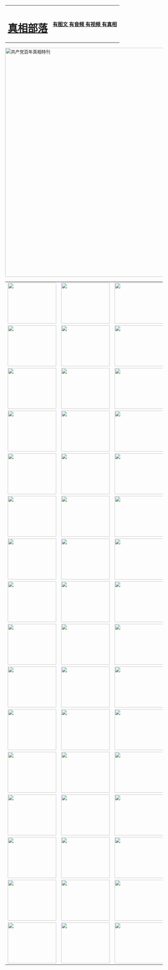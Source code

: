 <table>
<tr>

<td>
	<H1><a href="http://l71.e1-racecar.com/zx/">真相部落</a></H1>
</td>
<td>
	<H4><a href="http://l71.e1-racecar.com/zx/">有图文 有音频 有视频 有真相</a></H4>
</td>
</tr>
</table>

 <div ><a href="http://l71.e1-racecar.com/zx/bngcd/"><img src="http://l71.e1-racecar.com/zx/bngcd/gcdbnzx.jpg" width="730"  border="0" alt="共产党百年真相特刊"></a></div>

<table>
<tr>
	<td><a href="http://84.614main.net/xtr/107/"><img  src ="http://84.614main.net/pic/2017/02/107.jpg" width="155px" height="130px"></a></td>
	<td><a href="http://84.614main.net/xtr/829/"><img src ="http://84.614main.net/pic/2017/02/829.jpg" width="155px" height="130px"></a></td>
	<td><a href="http://84.614main.net/xtr/69/"><img  src ="http://84.614main.net/pic/2017/02/69.jpg" width="155px" height="130px"></a></td>
	<td><a href="http://84.614main.net/xtr/99/"><img  src ="http://84.614main.net/pic/2017/02/99.jpg" width="155px" height="130px"></a></td>
</tr>
<tr>
	<td><a href="http://84.614main.net/xtr/40/"><img  src ="http://84.614main.net/pic/2017/02/40.jpg" width="155px" height="130px"></a></td>
	<td><a href="http://84.614main.net/xtr/20/"><img  src ="http://84.614main.net/pic/2017/02/20.jpg" width="155px" height="130px"></a></td>
	<td><a href="http://84.614main.net/xtr/81/"><img  src ="http://84.614main.net/pic/2017/02/81.jpg" width="155px" height="130px"></a></td>
	<td><a href="http://84.614main.net/xtr/2/"><img  src ="http://84.614main.net/pic/2017/02/2.jpg" width="155px" height="130px"></a></td>
</tr>
<tr>
	<td><a href="http://84.614main.net/xtr/86/"><img  src ="http://84.614main.net/pic/2017/02/86.jpg" width="155px" height="130px"></a></td>
	<td><a href="http://84.614main.net/xtr/109/"><img  src ="http://84.614main.net/pic/2017/02/109.jpg" width="155px" height="130px"></a></td>
	<td><a href="http://84.614main.net/xtr/1378/"><img  src ="http://84.614main.net/pic/2017/02/1378.jpg" width="155px" height="130px"></a></td>
	<td><a href="http://84.614main.net/xtr/57/"><img  src ="http://84.614main.net/pic/2017/02/57.jpg" width="155px" height="130px"></a></td>
</tr>
<tr>
	<td><a href="http://84.614main.net/xtr/1219/"><img  src ="http://84.614main.net/pic/2017/02/1219.jpg" width="155px" height="130px"></a></td>
	<td><a href="http://84.614main.net/xtr/1220/"><img  src ="http://84.614main.net/pic/2017/02/1220.jpg" width="155px" height="130px"></a></td>
	<td><a href="http://84.614main.net/xtr/1221/"><img  src ="http://84.614main.net/pic/2017/02/1221.jpg" width="155px" height="130px"></a></td>
	<td><a href="http://84.614main.net/xtr/51/"><img  src ="http://84.614main.net/pic/2017/02/51.jpg" width="155px" height="130px"></a></td>
</tr>
<tr>
	<td><a href="http://84.614main.net/xtr/1055/"><img  src ="http://84.614main.net/pic/2017/02/1055.jpg" width="155px" height="130px"></a></td>
	<td><a href="http://84.614main.net/xtr/611/"><img  src ="http://84.614main.net/pic/2017/02/611.jpg" width="155px" height="130px"></a></td>
	<td><a href="http://84.614main.net/xtr/1121/"><img  src ="http://84.614main.net/pic/2017/02/1121.jpg" width="155px" height="130px"></a></td>
	<td><a href="http://84.614main.net/xtr/610/"><img  src ="http://84.614main.net/pic/2017/02/610.jpg" width="155px" height="130px"></a></td>
</tr>
<tr>
	<td><a href="http://84.614main.net/xtr/1128/"><img  src ="http://84.614main.net/pic/2017/02/1128.jpg" width="155px" height="130px"></a></td>
	<td><a href="http://84.614main.net/xtr/1395/"><img  src ="http://84.614main.net/pic/2017/02/1406.jpg" width="155px" height="130px"></a></td>
	<td><a href="http://84.614main.net/xtr/1407/"><img  src ="http://84.614main.net/pic/2017/02/1407.jpg" width="155px" height="130px"></a></td>
	<td><a href="http://84.614main.net/xtr/934/"><img  src ="http://84.614main.net/pic/2017/02/934.jpg" width="155px" height="130px"></a></td>
</tr>
<tr>
	<td><a href="http://84.614main.net/xtr/641/"><img  src ="http://84.614main.net/pic/2017/02/641.jpg" width="155px" height="130px"></a></td>
	<td><a href="http://84.614main.net/xtr/949/"><img  src ="http://84.614main.net/pic/2017/02/949.jpg" width="155px" height="130px"></a></td>
	<td><a href="http://84.614main.net/xtr/112/"><img  src ="http://84.614main.net/pic/2017/02/112.jpg" width="155px" height="130px"></a></td>
	<td><a href="http://84.614main.net/xtr/812/"><img  src ="http://84.614main.net/pic/2017/02/812.jpg" width="155px" height="130px"></a></td>
</tr>
<tr>
	<td><a href="http://84.614main.net/xtr/103/"><img  src ="http://84.614main.net/pic/2017/02/103.jpg" width="155px" height="130px"></a></td>
	<td><a href="http://84.614main.net/xtr/3/"><img  src ="http://84.614main.net/pic/2017/02/3.jpg" width="155px" height="130px"></a></td>
	<td><A href="http://84.614main.net/mp4/zx/2015/11/Lkmtt.mp4" target="_blank" title="莲开满天庭"><img  src="http://84.614main.net/pic/2015/11/Lkmtt3480_jssor.jpg"  width="155px" height="130px"></A></td>
	<td><A href="http://84.614main.net/mp4/zx/2015/11/2013513.mp4" target="_blank" title="飞旋的法轮"><img  src="http://84.614main.net/pic/2015/11/falun480_jssor.jpg"  width="155px" height="130px"></A></td>
</tr>
<tr>
	<td><A href="http://84.614main.net/mp4/zx/2015/11/NYParade.mp4" target="_blank" title="2004年4月10日法轮功纽约大游行"><img  src="http://84.614main.net/pic/2015/11/nyparade480_jssor.jpg"  width="155px" height="130px"></A></td>
	<td><A href="http://84.614main.net/mp4/news617/2015/05/WEB_s28093.mp4" target="_blank" title="2015年世界法轮大法日特别报导"><img  src="http://84.614main.net/pic/2015/11/p6752711a666997037_jssor.jpg"  width="155px" height="130px"></A></td>
	<td><A href="http://84.614main.net/mp4/news829/2015/11/30211_326650.mp4" target="_blank" title="沧州绑架案连审四天 民众抹泪称审好人"><img  src="http://84.614main.net/pic/2015/11/changzhou2480_jssor.jpg"  width="155px" height="130px"></A></td>
	<td><A href="http://84.614main.net/mp4/mhph/2015/10/changzhou.mp4" target="_blank" title="沧州真相--狮城血泪"><img  src="http://84.614main.net/pic/2015/11/changzhou480_jssor.jpg"  width="155px" height="130px"></A></td>
</tr>
<tr>
	<td><A href="http://84.614main.net/mp4/mhjd/mhjd_55.mp4" target="_blank" title="正义律师与无罪辩护"><img  src="http://84.614main.net/pic/2015/11/wzbh480_jssor.jpg"  width="155px" height="130px"></A></td>
	<td><A href="http://84.614main.net/mp4/zx/2015/11/layerkcs.mp4" target="_blank" title="中国的良心--高智晟律师"><img  src="http://84.614main.net/pic/2015/11/layerkcs2480_jssor.jpg"  width="155px" height="130px"></A></td>
	<td><A href="http://84.614main.net/mp4/mhph/2015/10/szxl.mp4" target="_blank" title="神州血泪--北京、大庆、广东、哈尔滨"><img  src="http://84.614main.net/pic/2015/11/szxl480_jssor.jpg"  width="155px" height="130px"></A></td>
	<td><A href="http://84.614main.net/mp4/zx/2015/11/TangShanFFXS.mp4" target="_blank" title="真相纪录片：凤凰新生"><img  src="http://84.614main.net/pic/2015/11/fhxs2480_jssor.jpg"  width="155px" height="130px"></A></td>
</tr>
<tr>
	<td><A href="http://84.614main.net/mp4/zx/2015/11/jidong.mp4" target="_blank" title="冀东监狱的罪恶"><img  src="http://84.614main.net/pic/2015/11/jidong480_jssor.jpg"  width="155px" height="130px"></A></td>
	<td><A href="http://84.614main.net/mp4/mhph/2015/10/tangshan.mp4" target="_blank" title="凤凰血泪"><img  src="http://84.614main.net/pic/2015/11/tangshan480_jssor.jpg"  width="155px" height="130px"></A>
					</div></td>
	<td>	<A href="http://84.614main.net/mp4/mhph/2015/10/zfxtzxl.mp4" target="_blank" title="政法系统罪行录--唐山篇"><img  src="http://84.614main.net/pic/2015/11/zfxtzxl480_jssor.jpg"  width="155px" height="130px"></A></td>
	<td><A href="http://84.614main.net/mp4/mhph/2015/10/QDBG.mp4" target="_blank" title="青岛悲歌"><img  src="http://84.614main.net/pic/2015/10/qdbg2480_jssor.jpg"  width="155px" height="130px"></A></td>
</tr>
<tr>
	<td><A href="http://84.614main.net/mp4/mhph/2015/10/huludao.mp4" target="_blank" title="葫芦岛永恒的见证"><img  src="http://84.614main.net/pic/2015/10/huludao480_jssor.jpg"  width="155px" height="130px"></A></td>
	<td><A href="http://84.614main.net/mp4/mhph/2015/10/qbzx.mp4" target="_blank" title="湖畔泉边听真相-济南泉城的传奇"><img  src="http://84.614main.net/pic/2015/10/hupan480_jssor.jpg"  width="155px" height="130px"></A></td>
	<td><A href="http://84.614main.net/mp4/mhph/2015/10/baoding_dvd_v2.mp4" target="_blank" title="燕赵悲歌"><img  src="http://84.614main.net/pic/2015/10/yzbg480_jssor.jpg"  width="155px" height="130px"></A></td>
	<td><A href="http://84.614main.net/mp4/zx/2015/11/meihuashi_complete_ED2.0.mp4" target="_blank" title="梅花诗完整版"><img  src="http://84.614main.net/pic/2015/11/mhs480_jssor.jpg"  width="155px" height="130px"></A></td>
</tr>
<tr>
	<td><A href="http://84.614main.net/mp4/zx/2015/11/fengbei512k.mp4" target="_blank" title="丰碑"><img  src="http://84.614main.net/pic/2015/11/fongbei480_jssor.jpg"  width="155px" height="130px"></A></td>
	<td><A href="http://84.614main.net/mp4/zx/2015/11/fytdxComplete.mp4" target="_blank" title="风雨天地行全集"><img  src="http://84.614main.net/pic/2015/11/fytdxWhite480_jssor.jpg"  width="155px" height="130px"></A></td>
	<td><A href="http://84.614main.net/mp4/zx/2015/11/JianZheng.mp4" target="_blank" title="见证"><img  src="http://84.614main.net/pic/2015/11/witness480_jssor.jpg"  width="155px" height="130px"></A></td>
	<td><A href="http://84.614main.net/mp4/mhph/2015/10/hcym.mp4" target="_blank" title="红朝阴谋"><img  src="http://84.614main.net/pic/2015/10/hcym480_jssor.jpg"  width="155px" height="130px"></A></td>
</tr>
<tr>
	<td><A href="http://84.614main.net/mp4/zx/2015/11/zfzxPalV3.mp4" target="_blank" title="是自焚还是骗局"><img  src="http://84.614main.net/pic/2015/11/zfzx4805_jssor.jpg"  width="155px" height="130px"></A></td>
	<td><A href="http://84.614main.net/mp4/zx/2015/11/lsdspMsyTd.mp4" target="_blank" title="历史的审判"><img  src="http://84.614main.net/pic/2015/11/lsdsp480_jssor.jpg"  width="155px" height="130px"></A></td>
	<td><A href="http://84.614main.net/mp4/news886/2015/11/concat886.mp4" target="_blank" title="一周全球控告江泽民"><img  src="http://84.614main.net/pic/2015/11/news886480_jssor.jpg"  width="155px" height="130px"></A></td>
	<td><A href="http://84.614main.net/mp4/news1378/2014/08/CQSD_s0_e4_v2_i0-CQSD_4-video.mp4" target="_blank" title="欧洲的抉择"><img  src="http://84.614main.net/pic/2015/11/p5143421a564166643-ss_jssor.jpg"  width="155px" height="130px"></A></td>
</tr>
<tr>
	<td><A href="http://84.614main.net/mp4/zx/2015/11/hk20150720parade.mp4" target="_blank" title="港法轮功反迫害大游行 大陆游客震撼"><img  src="http://84.614main.net/pic/2015/11/281098-ss_jssor.jpg"  width="155px" height="130px"></A></td>
	<td><A href="http://84.614main.net/mp4/zx/2015/11/20150720hkParade512k.mp4" target="_blank" title="香港法轮功720游行声援诉江潮"><img  src="http://84.614main.net/pic/2015/11/2015720parade480_jssor.jpg"  width="155px" height="130px"></A></td>
	<td><A href="http://84.614main.net/mp4/zx/2015/11/hktdc512.mp4" target="_blank" title="香港退党潮"><img  src="http://84.614main.net/pic/2015/11/hktdc480_jssor.jpg"  width="155px" height="130px"></A></td>
	<td><A href="http://84.614main.net/mp4/news413/2015/11/concat413.mp4" target="_blank" title="本月退党精选"><img  src="http://84.614main.net/pic/2015/11/tuidang480_jssor.jpg"  width="155px" height="130px"></A></td>
</tr>
<tr>
	<td><A href="http://84.614main.net/mp4/news823/2015/11/TSZG_British_1_QA_A_TSZG-61-1_XinHaoNianZuoZh_P617180.mp4" target="_blank" title="辛灏年：纪念《九评共产党》发表十周年演讲"><img  src="http://84.614main.net/pic/2015/11/xhn9p10480_jssor.jpg"  width="155px" height="130px"></A></td>
	<td><A href="http://84.614main.net/mp4/news57/2015/11/JPGCD8.mp4" target="_blank" title="【九评之八】评中国共产党的邪教本质"><img  src="http://84.614main.net/pic/2015/11/9pkcd8p480_jssor.jpg"  width="155px" height="130px"></A></td>
	<td><A href="http://84.614main.net/mp4/other/kao.Chih.Sheng_story.mp4"  target="_blank" title="超越恐惧:高智晟的故事"				style="font-size:20px;"><img src="http://84.614main.net/pic/2016/12/GZS201408070902.jpg"  width="155px" height="130px">
						</A></td>
	<td><A href="http://84.614main.net/mp4/zx/2016/11/oh10yearsInv.mp4"  target="_blank" title="纪录片《活摘 十年调查》完整版" style="font-size:20px;"><img src="http://84.614main.net/pic/2016/11/10yearsOHinv.jpg"  width="155px" height="130px">
						</A></td>
</tr>
</table>


